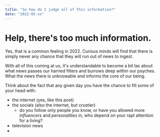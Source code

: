 ```yaml
---
title: "So how do I judge all of this information?"
date: "2022-05-xx"
---
```


# Help, there's too much information.

Yes, that is a common feeling in 2022. Curious minds will find that there is simply never any chance that they will run out of news to ingest.

With all of this coming at us, it's understandable to become a bit lax about what news passes our harried filters and burrows deep within our psyches. What the news there is unknowable and informs the core of our being.

Think about the fact that any given day you have the chance to fill some of your head with:

- the internet (yes, like this post)
- the socials (also the internet, but crustier)
  - do you follow only people you know, or have you allowed more _influencers_ and _personalities_ in, who depend on your rapt attention for a living?
- television news
-
